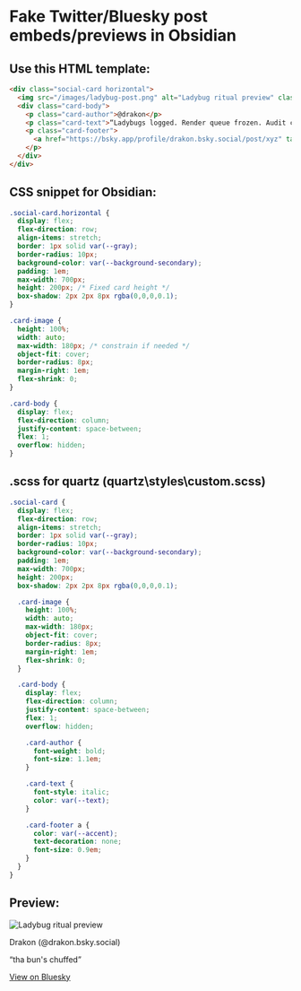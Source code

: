 # Fake Twitter/Bluesky post embeds/previews in Obsidian

## Use this HTML template:

```html
<div class="social-card horizontal">
  <img src="/images/ladybug-post.png" alt="Ladybug ritual preview" class="card-image">
  <div class="card-body">
    <p class="card-author">@drakon</p>
    <p class="card-text">“Ladybugs logged. Render queue frozen. Audit complete.”</p>
    <p class="card-footer">
      <a href="https://bsky.app/profile/drakon.bsky.social/post/xyz" target="_blank">View on Bluesky</a>
    </p>
  </div>
</div>
```

## CSS snippet for Obsidian:

```.css
.social-card.horizontal {
  display: flex;
  flex-direction: row;
  align-items: stretch;
  border: 1px solid var(--gray);
  border-radius: 10px;
  background-color: var(--background-secondary);
  padding: 1em;
  max-width: 700px;
  height: 200px; /* Fixed card height */
  box-shadow: 2px 2px 8px rgba(0,0,0,0.1);
}

.card-image {
  height: 100%;
  width: auto;
  max-width: 180px; /* constrain if needed */
  object-fit: cover;
  border-radius: 8px;
  margin-right: 1em;
  flex-shrink: 0;
}

.card-body {
  display: flex;
  flex-direction: column;
  justify-content: space-between;
  flex: 1;
  overflow: hidden;
}
```

## .scss for quartz (quartz\styles\custom.scss)

```.scss
.social-card {
  display: flex;
  flex-direction: row;
  align-items: stretch;
  border: 1px solid var(--gray);
  border-radius: 10px;
  background-color: var(--background-secondary);
  padding: 1em;
  max-width: 700px;
  height: 200px;
  box-shadow: 2px 2px 8px rgba(0,0,0,0.1);

  .card-image {
    height: 100%;
    width: auto;
    max-width: 180px;
    object-fit: cover;
    border-radius: 8px;
    margin-right: 1em;
    flex-shrink: 0;
  }

  .card-body {
    display: flex;
    flex-direction: column;
    justify-content: space-between;
    flex: 1;
    overflow: hidden;

    .card-author {
      font-weight: bold;
      font-size: 1.1em;
    }

    .card-text {
      font-style: italic;
      color: var(--text);
    }

    .card-footer a {
      color: var(--accent);
      text-decoration: none;
      font-size: 0.9em;
    }
  }
}

```
## Preview:

<div class="social-card horizontal">
  <img src="https://cdn.bsky.app/img/feed_fullsize/plain/did:plc:vigxa24owwfxyoe5nnweh7i4/bafkreifnvqsnq2rltlvglvk6svfnmi57nv65kreajpvjhgxo7fmmomh63a@jpeg" alt="Ladybug ritual preview" class="card-image">
  <div class="card-body">
    <p class="card-author">Drakon (@drakon.bsky.social)</p>
    <p class="card-text">“tha bun's chuffed”</p>
    <p class="card-footer">
      <a href="https://bsky.app/profile/drakon.bsky.social/post/3lapao7eob22f" target="_blank">View on Bluesky</a>
    </p>
  </div>
</div>
